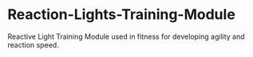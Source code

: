 # Reaction-Lights-Training-Module
Reactive Light Training Module used in fitness for developing agility and reaction speed.
